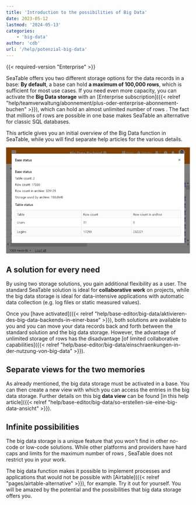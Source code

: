 ```yaml
---
title: 'Introduction to the possibilities of Big Data'
date: 2023-05-12
lastmod: '2024-05-13'
categories:
    - 'big-data'
author: 'cdb'
url: '/help/potenzial-big-data'
---
```


{{< required-version "Enterprise" >}}

SeaTable offers you two different storage options for the data records in a base: **By default**, a base can hold **a maximum of 100,000 rows**, which is sufficient for most use cases. If you need even more capacity, you can activate the **Big Data storage** with an [Enterprise subscription]({{< relref "help/teamverwaltung/abonnement/plus-oder-enterprise-abonnement-buchen" >}}), which can hold an almost unlimited number of rows . The fact that millions of rows are possible in one base makes SeaTable an alternative for classic SQL databases.

This article gives you an initial overview of the Big Data function in SeaTable, while you will find separate help articles for the various details.

![Big data backend in action](images/SeaTable-3.1-Base-Stats-with-Big-Data.png)

## A solution for every need

By using two storage solutions, you gain additional flexibility as a user. The standard SeaTable solution is ideal for **collaborative work** on projects, while the big data storage is ideal for data-intensive applications with automatic data collection (e.g. log files or static measured values).

Once you [have activated]({{< relref "help/base-editor/big-data/aktivieren-des-big-data-backends-in-einer-base" >}}), both solutions are available to you and you can move your data records back and forth between the standard solution and the big data storage. However, the advantage of unlimited storage of rows has the disadvantage [of limited collaborative capabilities]({{< relref "help/base-editor/big-data/einschraenkungen-in-der-nutzung-von-big-data" >}}).

## Separate views for the two memories

As already mentioned, the big data storage must be activated in a base. You can then create a new view with which you can access the entries in the big data storage. Further details on this big **data view** can be found [in this help article]({{< relref "help/base-editor/big-data/so-erstellen-sie-eine-big-data-ansicht" >}}).

## Infinite possibilities

The big data storage is a unique feature that you won't find in other no-code or low-code solutions. While other platforms and providers have hard caps and limits for the maximum number of rows , SeaTable does not restrict you in your work.

The big data function makes it possible to implement processes and applications that would not be possible with [Airtable]({{< relref "pages/airtable-alternative" >}}), for example. Try it out for yourself. You will be amazed by the potential and the possibilities that big data storage offers you.
